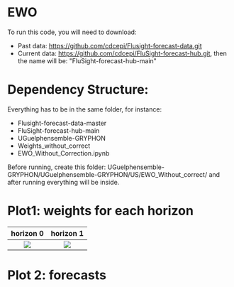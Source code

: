 # EWO

To run this code, you will need to download:
- Past data: https://github.com/cdcepi/Flusight-forecast-data.git
- Current data: https://github.com/cdcepi/FluSight-forecast-hub.git, then the name will be: "FluSight-forecast-hub-main"

# Dependency Structure:
Everything has to be in the same folder, for instance:
- Flusight-forecast-data-master
- FluSight-forecast-hub-main
- UGuelphensemble-GRYPHON
- Weights_without_correct
- EWO_Without_Correction.ipynb


Before running, create this folder: UGuelphensemble-GRYPHON/UGuelphensemble-GRYPHON/US/EWO_Without_correct/ and after running everything will be inside.

# Plot1: weights for each horizon

 horizon 0            |  horizon 1
:--------------:|:--------:
![](images/cat.0.jpg)  |  ![](images/dog.0.jpg)


# Plot 2: forecasts
